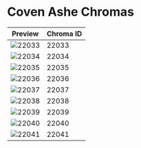 # Coven Ashe Chromas

| Preview | Chroma ID |
|---------|-----------|
| ![22033](https://raw.communitydragon.org/latest/plugins/rcp-be-lol-game-data/global/default/v1/champion-chroma-images/22/22033.png) | 22033 |
| ![22034](https://raw.communitydragon.org/latest/plugins/rcp-be-lol-game-data/global/default/v1/champion-chroma-images/22/22034.png) | 22034 |
| ![22035](https://raw.communitydragon.org/latest/plugins/rcp-be-lol-game-data/global/default/v1/champion-chroma-images/22/22035.png) | 22035 |
| ![22036](https://raw.communitydragon.org/latest/plugins/rcp-be-lol-game-data/global/default/v1/champion-chroma-images/22/22036.png) | 22036 |
| ![22037](https://raw.communitydragon.org/latest/plugins/rcp-be-lol-game-data/global/default/v1/champion-chroma-images/22/22037.png) | 22037 |
| ![22038](https://raw.communitydragon.org/latest/plugins/rcp-be-lol-game-data/global/default/v1/champion-chroma-images/22/22038.png) | 22038 |
| ![22039](https://raw.communitydragon.org/latest/plugins/rcp-be-lol-game-data/global/default/v1/champion-chroma-images/22/22039.png) | 22039 |
| ![22040](https://raw.communitydragon.org/latest/plugins/rcp-be-lol-game-data/global/default/v1/champion-chroma-images/22/22040.png) | 22040 |
| ![22041](https://raw.communitydragon.org/latest/plugins/rcp-be-lol-game-data/global/default/v1/champion-chroma-images/22/22041.png) | 22041 |